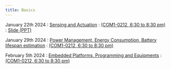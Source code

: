```yaml
---
title: Basics
---
```


January 22th 2024
: [Sensing and Actuation](#)
  : [(COM1-0212, 6:30 to 8:30 pm)](#)
  : [Slide (PPT)](https://weiserlab.github.io/embeddefsoftware/CS5272_Lecture2.pptx)


January 29th 2024
: [Power Management, Energy Consumption, Battery lifespan estimation](#)
  : [(COM1-0212, 6:30 to 8:30 pm)](#)

February 5th 2024
: [Embedded Platforms, Programming and Equipments](#)
  : [(COM1-0212, 6:30 to 8:30 pm)](#)